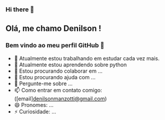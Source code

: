 ### Hi there 👋

## Olá, me chamo Denilson ! 
### Bem vindo ao meu perfil GitHub 👋

- 🔭 Atualmente estou trabalhando em estudar cada vez mais.
- 🌱 Atualmente estou aprendendo sobre python
- 👯 Estou procurando colaborar em ...
- 🤔 Estou procurando ajuda com ...
- 💬 Pergunte-me sobre ...
- 📫 Como entrar em contato comigo: ([email]denilsonmanzotti@gmail.com)
- 😄 Pronomes: ...
- ⚡ Curiosidade: ...
